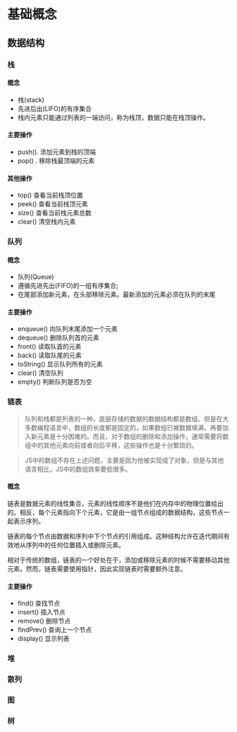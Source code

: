 # 基础概念

## 数据结构

### 栈

#### 概念

- 栈(stack)
- 先进后出(LIFO)的有序集合
- 栈内元素只能通过列表的一端访问，称为栈顶，数据只能在栈顶操作。

#### 主要操作

- push(). 添加元素到栈的顶端
- pop() . 移除栈最顶端的元素

#### 其他操作

- top() 查看当前栈顶位置
- peek() 查看当前栈顶元素
- size() 查看当前栈元素总数
- clear() 清空栈内元素

### 队列

#### 概念

- 队列(Queue)
- 遵循先进先出(FIFO)的一组有序集合;
- 在尾部添加新元素，在头部移除元素。最新添加的元素必须在队列的末尾
  
#### 主要操作

- enqueue() 向队列末尾添加一个元素
- dequeue() 删除队列首的元素
- front() 读取队首的元素
- back() 读取队尾的元素
- toString() 显示队列所有的元素
- clear() 清空队列
- empty() 判断队列是否为空

### 链表

> 队列和栈都是列表的一种，底层存储的数据的数据结构都是数组。但是在大多数编程语言中，数组的长度都是固定的，如果数组已被数据填满，再要加入新元素是十分困难的。而且，对于数组的删除和添加操作，通常需要将数组中的其他元素向前或者向后平移，这些操作也是十分繁琐的。

> JS中的数组不存在上述问题，主要是因为他被实现成了对象，但是与其他语言相比，JS中的数组效率要低很多。

#### 概念

链表是数据元素的线性集合，元素的线性顺序不是他们在内存中的物理位置给出的。相反，每个元素指向下个元素，它是由一组节点组成的数据结构，这些节点一起表示序列。

链表的每个节点由数据和序列中下个节点的引用组成。这种结构允许在迭代期间有效地从序列中的任何位置插入或删除元素。

相对于传统的数组，链表的一个好处在于，添加或移除元素的时候不需要移动其他元素。然而，链表需要使用指针，因此实现链表时需要额外注意。

#### 主要操作

- find()  查找节点
- insert()  插入节点
- remove()  删除节点
- findPrev()  查询上一个节点
- display()  显示列表

### 堆
### 散列
### 图
### 树

